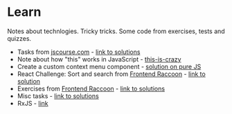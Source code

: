 # Learn
Notes about technlogies. Tricky tricks. Some code from exercises, tests and quizzes.

* Tasks from [jscourse.com](http://jscourse.com/tasks/) - [link to solutions](/jscourse.com)
* Note about how "this" works in JavaScript - [this-is-crazy](/this-is-crazy)
* Create a custom context menu component - [solution on pure JS](/custom-context-menu)
* React Challenge: Sort and search from [Frontend Raccoon](http://jsraccoon.ru/react-challenge-sort-and-search) - [link to solution](https://github.com/re5pawn/react-challenge-sort-and-search)
* Exercises from [Frontend Raccoon](http://jsraccoon.ru/type/exercise) - [link to solutions](/jsraccoon)
* Misc tasks - [link to solutions](/misc)
* RxJS - [link](/rxjs)
